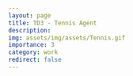 ```yaml
---
layout: page
title: TD3 - Tennis Agent
description: 
img: assets/img/assets/Tennis.gif
importance: 3
category: work
redirect: false
---
```


